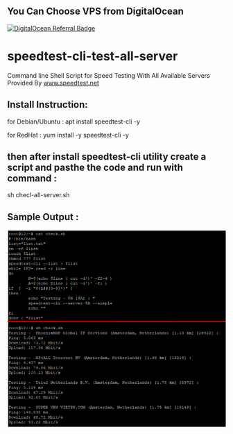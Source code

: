 ## You Can Choose VPS from DigitalOcean
[![DigitalOcean Referral Badge](https://web-platforms.sfo2.cdn.digitaloceanspaces.com/WWW/Badge%201.svg)](https://www.digitalocean.com/?refcode=4ef7bcd8895a&utm_campaign=Referral_Invite&utm_medium=Referral_Program&utm_source=badge)


# speedtest-cli-test-all-server
Command line Shell Script for Speed Testing With All Available Servers Provided By www.speedtest.net 

Install Instruction:
------------------------------

for Debian/Ubuntu :
apt install speedtest-cli -y

for RedHat :
yum install -y speedtest-cli -y

then after install speedtest-cli utility create a script
and pasthe the code and run with command : 
----------------
sh checl-all-server.sh



Sample Output :
----------------------------

![image](https://raw.githubusercontent.com/abdsmd/speedtest-cli-test-all-server/master/speedtest-cli-test-all-server.png)
